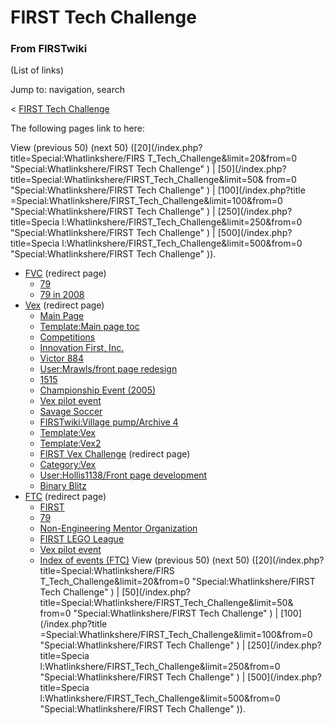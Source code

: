 # FIRST Tech Challenge

### From FIRSTwiki

(List of links)

Jump to: navigation, search

&lt; [FIRST Tech Challenge](/index.php?title=FIRST_Tech_Challenge&redirect=no
"FIRST Tech Challenge" )  

The following pages link to here:

View (previous 50) (next 50) ([20](/index.php?title=Special:Whatlinkshere/FIRS
T_Tech_Challenge&limit=20&from=0 "Special:Whatlinkshere/FIRST Tech Challenge"
) | [50](/index.php?title=Special:Whatlinkshere/FIRST_Tech_Challenge&limit=50&
from=0 "Special:Whatlinkshere/FIRST Tech Challenge" ) | [100](/index.php?title
=Special:Whatlinkshere/FIRST_Tech_Challenge&limit=100&from=0
"Special:Whatlinkshere/FIRST Tech Challenge" ) | [250](/index.php?title=Specia
l:Whatlinkshere/FIRST_Tech_Challenge&limit=250&from=0
"Special:Whatlinkshere/FIRST Tech Challenge" ) | [500](/index.php?title=Specia
l:Whatlinkshere/FIRST_Tech_Challenge&limit=500&from=0
"Special:Whatlinkshere/FIRST Tech Challenge" )).

  * [FVC](/index.php?title=FVC&redirect=no "FVC" ) (redirect page) 
    * [79](79 "79" )
    * [79 in 2008](79_in_2008 "79 in 2008" )
  * [Vex](/index.php?title=Vex&redirect=no "Vex" ) (redirect page) 
    * [Main Page](Main_Page "Main Page" )
    * [Template:Main page toc](Template:Main_page_toc "Template:Main page toc" )
    * [Competitions](Competitions "Competitions" )
    * [Innovation First, Inc.](Innovation_First%2C_Inc. "Innovation First, Inc." )
    * [Victor 884](Victor_884 "Victor 884" )
    * [User:Mrawls/front page redesign](User:Mrawls/front_page_redesign "User:Mrawls/front page redesign" )
    * [1515](1515 "1515" )
    * [Championship Event (2005)](Championship_Event_%282005%29 "Championship Event \(2005\)" )
    * [Vex pilot event](Vex_pilot_event "Vex pilot event" )
    * [Savage Soccer](Savage_Soccer "Savage Soccer" )
    * [FIRSTwiki:Village pump/Archive 4](FIRSTwiki:Village_pump/Archive_4 "FIRSTwiki:Village pump/Archive 4" )
    * [Template:Vex](Template:Vex "Template:Vex" )
    * [Template:Vex2](Template:Vex2 "Template:Vex2" )
    * [FIRST Vex Challenge](/index.php?title=FIRST_Vex_Challenge&redirect=no "FIRST Vex Challenge" ) (redirect page) 
    * [Category:Vex](Category:Vex "Category:Vex" )
    * [User:Hollis1138/Front page development](User:Hollis1138/Front_page_development "User:Hollis1138/Front page development" )
    * [Binary Blitz](Binary_Blitz "Binary Blitz" )
  * [FTC](/index.php?title=FTC&redirect=no "FTC" ) (redirect page) 
    * [FIRST](FIRST "FIRST" )
    * [79](79 "79" )
    * [Non-Engineering Mentor Organization](Non-Engineering_Mentor_Organization "Non-Engineering Mentor Organization" )
    * [FIRST LEGO League](FIRST_LEGO_League "FIRST LEGO League" )
    * [Vex pilot event](Vex_pilot_event "Vex pilot event" )
    * [Index of events (FTC)](Index_of_events_%28FTC%29 "Index of events \(FTC\)" )
View (previous 50) (next 50) ([20](/index.php?title=Special:Whatlinkshere/FIRS
T_Tech_Challenge&limit=20&from=0 "Special:Whatlinkshere/FIRST Tech Challenge"
) | [50](/index.php?title=Special:Whatlinkshere/FIRST_Tech_Challenge&limit=50&
from=0 "Special:Whatlinkshere/FIRST Tech Challenge" ) | [100](/index.php?title
=Special:Whatlinkshere/FIRST_Tech_Challenge&limit=100&from=0
"Special:Whatlinkshere/FIRST Tech Challenge" ) | [250](/index.php?title=Specia
l:Whatlinkshere/FIRST_Tech_Challenge&limit=250&from=0
"Special:Whatlinkshere/FIRST Tech Challenge" ) | [500](/index.php?title=Specia
l:Whatlinkshere/FIRST_Tech_Challenge&limit=500&from=0
"Special:Whatlinkshere/FIRST Tech Challenge" )).

